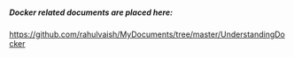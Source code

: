 ##### Docker related documents are placed here:
https://github.com/rahulvaish/MyDocuments/tree/master/UnderstandingDocker

